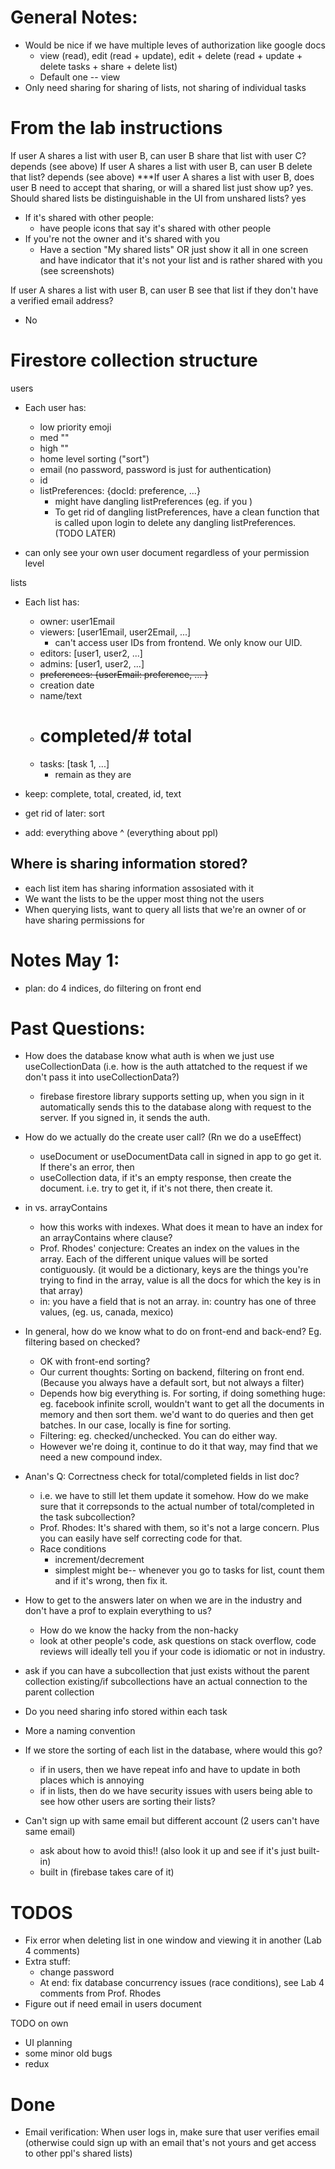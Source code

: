 

# General Notes:
- Would be nice if we have multiple leves of authorization like google docs
    - view (read), edit (read + update), edit + delete (read + update + delete tasks + share + delete list)
    - Default one -- view
- Only need sharing for sharing of lists, not sharing of individual tasks

# From the lab instructions

If user A shares a list with user B, can user B share that list with user C?
depends (see above)
If user A shares a list with user B, can user B delete that list?
depends (see above)
***If user A shares a list with user B, does user B need to accept that sharing, or will a shared list just show up?
yes. 
Should shared lists be distinguishable in the UI from unshared lists?
yes
- If it's shared with other people:
    - have people icons that say it's shared with other people
- If you're not the owner and it's shared with you
    - Have a section "My shared lists" OR just show it all in one screen and have indicator that it's not your list and is rather shared with you (see screenshots)

If user A shares a list with user B, can user B see that list if they don't have a verified email address?
- No



# Firestore collection structure

users
- Each user has:
    - low priority emoji
    - med ""
    - high ""
    - home level sorting ("sort")
    - email (no password, password is just for authentication)
    - id
    - listPreferences: 
        {docId: preference, ...}
        - might have dangling listPreferences (eg. if you )
        - To get rid of dangling listPreferences, have a clean function that is called upon login to delete any dangling listPreferences. (TODO LATER)

 - can only see your own user document regardless of your permission level   



lists
- Each list has:
    - owner: user1Email
    - viewers: [user1Email, user2Email, ...]
        - can't access user IDs from frontend. We only know our UID. 
    - editors: [user1, user2, ...]
    - admins: [user1, user2, ...]
    - ~~preferences: {userEmail: preference, ... }~~
    - creation date
    - name/text
    - # completed/# total
    - tasks: [task 1, ...]
        - remain as they are

- keep: complete, total, created, id, text
- get rid of later: sort
- add: everything above ^ (everything about ppl)

## Where is sharing information stored?
 - each list item has sharing information assosiated with it
 - We want the lists to be the upper most thing not the users
- When querying lists, want to query all lists that we're an owner of or have sharing permissions for


# Notes May 1:
- plan: do 4 indices, do filtering on front end


# Past Questions: 
- How does the database know what auth is when we just use useCollectionData (i.e. how is the auth attatched to the request if we don't pass it into useCollectionData?) 
    - firebase firestore library supports setting up, when you sign in it automatically sends this to the database along with request to the server. If you signed in, it sends the auth.
- How do we actually do the create user call? (Rn we do a useEffect)
    - useDocument or useDocumentData call in signed in app to go get it. If there's an error, then 
    - useCollection data, if it's an empty response, then create the document. i.e. try to get it, if it's not there, then create it. 
- in vs. arrayContains
    - how this works with indexes. What does it mean to have an index for an arrayContains where clause?
    - Prof. Rhodes' conjecture: Creates an index on the values in the array. Each of the different unique values will be sorted contiguously. (it would be a dictionary, keys are the things you're trying to find in the array, value is all the docs for which the key is in that array)
    - in: you have a field that is not an array. in: country has one of three values, (eg. us, canada, mexico)
- In general, how do we know what to do on front-end and back-end? Eg. filtering based on checked?
    - OK with front-end sorting?
    - Our current thoughts: Sorting on backend, filtering on front end. (Because you always have a default sort, but not always a filter)
    - Depends how big everything is. For sorting, if doing something huge: eg. facebook infinite scroll, wouldn't want to get all the documents in memory and then sort them. we'd want to do queries and then get batches. In our case, locally is fine for sorting. 
    - Filtering: eg. checked/unchecked. You can do either way. 
    - However we're doing it, continue to do it that way, may find that we need a new compound index. 
- Anan's Q: Correctness check for total/completed fields in list doc?
    - i.e. we have to still let them update it somehow. How do we make sure that it correpsonds to the actual number of total/completed in the task subcollection?
    - Prof. Rhodes: It's shared with them, so it's not a large concern. Plus you can easily have self correcting code for that. 
    - Race conditions
        - increment/decrement 
        - simplest might be-- whenever you go to tasks for list, count them and if it's wrong, then fix it.
- How to get to the answers later on when we are in the industry and don't have a prof to explain everything to us?
    - How do we know the hacky from the non-hacky
    - look at other people's code, ask questions on stack overflow, code reviews will ideally tell you if your code is idiomatic or not in industry.

- ask if you can have a subcollection that just exists without the parent collection existing/if subcollections have an actual connection to the parent collection
- Do you need sharing info stored within each task
- More a naming convention
- If we store the sorting of each list in the database, where would this go?
    - if in users, then we have repeat info and have to update in both places which is annoying
    - if in lists, then do we have security issues with users being able to see how other users are sorting their lists?
 - Can't sign up with same email but different account (2 users can't have same email)
    -  ask about how to avoid this!! (also look it up and see if it's just built-in)
      - built in (firebase takes care of it)


# TODOS
- Fix error when deleting list in one window and viewing it in another (Lab 4 comments)
- Extra stuff:
  - change password
  - At end: fix database concurrency issues (race conditions), see Lab 4 comments from Prof. Rhodes
- Figure out if need email in users document

TODO on own 
  - UI planning
  - some minor old bugs
  - redux

# Done
- Email verification: When user logs in, make sure that user verifies email (otherwise could sign up with an email that's not yours and get access to other ppl's shared lists)
